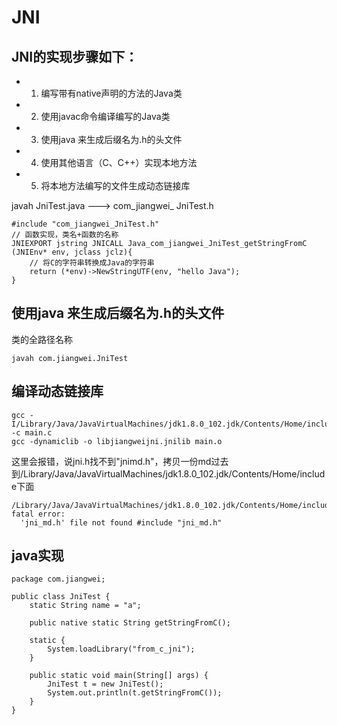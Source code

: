 # JNI

## JNI的实现步骤如下： 
* 1. 编写带有native声明的方法的Java类 
* 2. 使用javac命令编译编写的Java类 
* 3. 使用java 来生成后缀名为.h的头文件 
* 4. 使用其他语言（C、C++）实现本地方法 
* 5. 将本地方法编写的文件生成动态链接库

javah JniTest.java ---> com_jiangwei_ JniTest.h

	#include "com_jiangwei_JniTest.h"
	// 函数实现，类名+函数的名称
	JNIEXPORT jstring JNICALL Java_com_jiangwei_JniTest_getStringFromC
	(JNIEnv* env, jclass jclz){
	    // 将C的字符串转换成Java的字符串
	    return (*env)->NewStringUTF(env, "hello Java");
	}
## 使用java 来生成后缀名为.h的头文件 
类的全路径名称
				
	javah com.jiangwei.JniTest
## 编译动态链接库
	gcc -I/Library/Java/JavaVirtualMachines/jdk1.8.0_102.jdk/Contents/Home/include -c main.c
	gcc -dynamiclib -o libjiangweijni.jnilib main.o
	
这里会报错，说jni.h找不到"jnimd.h"，拷贝一份md过去到/Library/Java/JavaVirtualMachines/jdk1.8.0_102.jdk/Contents/Home/include下面

	/Library/Java/JavaVirtualMachines/jdk1.8.0_102.jdk/Contents/Home/include/jni.h:45:10: fatal error: 
      'jni_md.h' file not found #include "jni_md.h"
      
## java实现

	package com.jiangwei;
	
	public class JniTest {
		static String name = "a";
	
		public native static String getStringFromC();
	
		static {
			System.loadLibrary("from_c_jni");
		}
	
		public static void main(String[] args) {
			JniTest t = new JniTest();
			System.out.println(t.getStringFromC());
		}
	}

      
      




